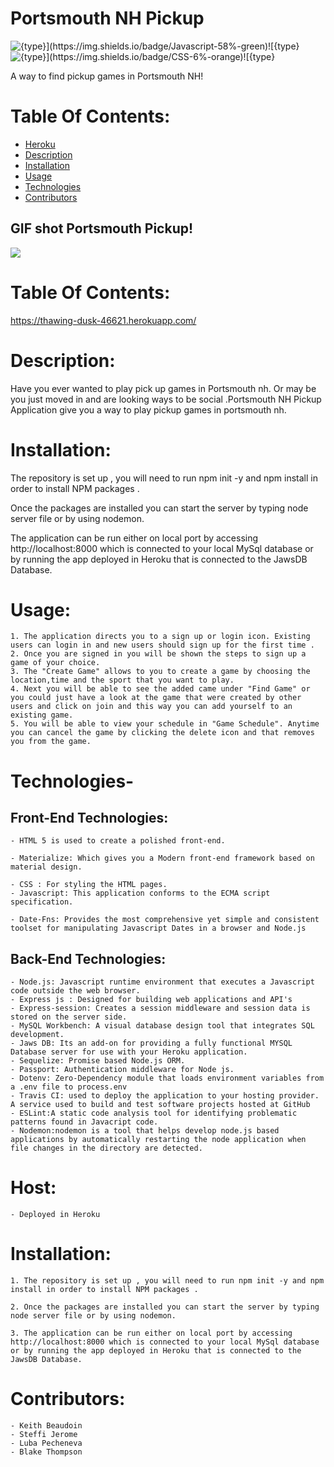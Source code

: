 # Portsmouth NH Pickup
![${type}](https://img.shields.io/badge/Javascript-58%-green)![${type}](https://img.shields.io/badge/HTML-27%-blue)![${type}](https://img.shields.io/badge/CSS-6%-orange)![${type}](https://img.shields.io/badge/licence-MIT-red)

A way to find pickup games in Portsmouth NH!

# Table Of Contents:

- [Heroku](#Heroku)
- [Description](#Description)
- [Installation](#Installation)
- [Usage](#Usage)
- [Technologies](#Technologies)
- [Contributors](#Contributors)


## GIF shot Portsmouth Pickup!

![](./public/assets/images/PortsmouthPickup.gif)

# Table Of Contents:

https://thawing-dusk-46621.herokuapp.com/

# Description:

Have you ever wanted to play pick up games in Portsmouth nh. Or may be you just moved in and are looking ways to be social .Portsmouth NH Pickup Application give you a way to play pickup games in portsmouth nh.

# Installation:

The repository is set up , you will need to run npm init -y and npm install in order to install NPM packages .

Once the packages are installed you can start the server by typing node server file or by using nodemon.

The application can be run either on local port by accessing http://localhost:8000 which is connected to your local MySql database or by running the app deployed in Heroku that is connected to the JawsDB Database.

# Usage:

    1. The application directs you to a sign up or login icon. Existing users can login in and new users should sign up for the first time .
    2. Once you are signed in you will be shown the steps to sign up a game of your choice.
    3. The "Create Game" allows to you to create a game by choosing the location,time and the sport that you want to play.
    4. Next you will be able to see the added came under "Find Game" or you could just have a look at the game that were created by other users and click on join and this way you can add yourself to an existing game.
    5. You will be able to view your schedule in "Game Schedule". Anytime you can cancel the game by clicking the delete icon and that removes you from the game.

# Technologies-

## Front-End Technologies:

    - HTML 5 is used to create a polished front-end.

    - Materialize: Which gives you a Modern front-end framework based on material design.

    - CSS : For styling the HTML pages.
    - Javascript: This application conforms to the ECMA script specification.

    - Date-Fns: Provides the most comprehensive yet simple and consistent toolset for manipulating Javascript Dates in a browser and Node.js

## Back-End Technologies:

    - Node.js: Javascript runtime environment that executes a Javascript code outside the web browser.
    - Express js : Designed for building web applications and API's
    - Express-session: Creates a session middleware and session data is stored on the server side.
    - MySQL Workbench: A visual database design tool that integrates SQL development.
    - Jaws DB: Its an add-on for providing a fully functional MYSQL Database server for use with your Heroku application.
    - Sequelize: Promise based Node.js ORM.
    - Passport: Authentication middleware for Node js.
    - Dotenv: Zero-Dependency module that loads environment variables from a .env file to process.env
    - Travis CI: used to deploy the application to your hosting provider. A service used to build and test software projects hosted at GitHub
    - ESLint:A static code analysis tool for identifying problematic patterns found in Javacript code.
    - Nodemon:nodemon is a tool that helps develop node.js based applications by automatically restarting the node application when file changes in the directory are detected.

# Host:

    - Deployed in Heroku

# Installation:

    1. The repository is set up , you will need to run npm init -y and npm install in order to install NPM packages .

    2. Once the packages are installed you can start the server by typing node server file or by using nodemon.

    3. The application can be run either on local port by accessing http://localhost:8000 which is connected to your local MySql database or by running the app deployed in Heroku that is connected to the JawsDB Database.

# Contributors:

    - Keith Beaudoin
    - Steffi Jerome
    - Luba Pecheneva
    - Blake Thompson
